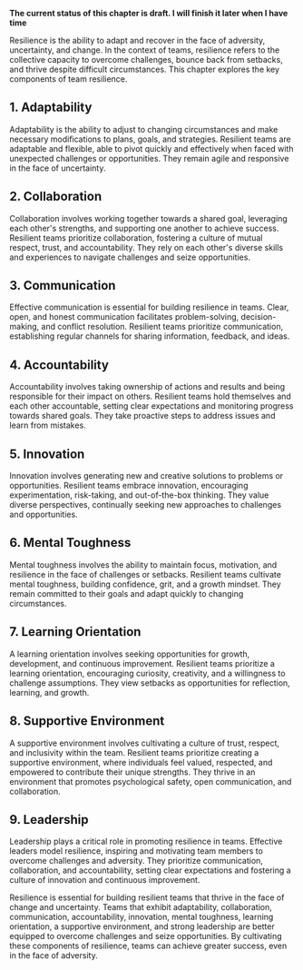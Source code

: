**The current status of this chapter is draft. I will finish it later when I have time**

Resilience is the ability to adapt and recover in the face of adversity, uncertainty, and change. In the context of teams, resilience refers to the collective capacity to overcome challenges, bounce back from setbacks, and thrive despite difficult circumstances. This chapter explores the key components of team resilience.

**1. Adaptability**
-------------------

Adaptability is the ability to adjust to changing circumstances and make necessary modifications to plans, goals, and strategies. Resilient teams are adaptable and flexible, able to pivot quickly and effectively when faced with unexpected challenges or opportunities. They remain agile and responsive in the face of uncertainty.

**2. Collaboration**
--------------------

Collaboration involves working together towards a shared goal, leveraging each other's strengths, and supporting one another to achieve success. Resilient teams prioritize collaboration, fostering a culture of mutual respect, trust, and accountability. They rely on each other's diverse skills and experiences to navigate challenges and seize opportunities.

**3. Communication**
--------------------

Effective communication is essential for building resilience in teams. Clear, open, and honest communication facilitates problem-solving, decision-making, and conflict resolution. Resilient teams prioritize communication, establishing regular channels for sharing information, feedback, and ideas.

**4. Accountability**
---------------------

Accountability involves taking ownership of actions and results and being responsible for their impact on others. Resilient teams hold themselves and each other accountable, setting clear expectations and monitoring progress towards shared goals. They take proactive steps to address issues and learn from mistakes.

**5. Innovation**
-----------------

Innovation involves generating new and creative solutions to problems or opportunities. Resilient teams embrace innovation, encouraging experimentation, risk-taking, and out-of-the-box thinking. They value diverse perspectives, continually seeking new approaches to challenges and opportunities.

**6. Mental Toughness**
-----------------------

Mental toughness involves the ability to maintain focus, motivation, and resilience in the face of challenges or setbacks. Resilient teams cultivate mental toughness, building confidence, grit, and a growth mindset. They remain committed to their goals and adapt quickly to changing circumstances.

**7. Learning Orientation**
---------------------------

A learning orientation involves seeking opportunities for growth, development, and continuous improvement. Resilient teams prioritize a learning orientation, encouraging curiosity, creativity, and a willingness to challenge assumptions. They view setbacks as opportunities for reflection, learning, and growth.

**8. Supportive Environment**
-----------------------------

A supportive environment involves cultivating a culture of trust, respect, and inclusivity within the team. Resilient teams prioritize creating a supportive environment, where individuals feel valued, respected, and empowered to contribute their unique strengths. They thrive in an environment that promotes psychological safety, open communication, and collaboration.

**9. Leadership**
-----------------

Leadership plays a critical role in promoting resilience in teams. Effective leaders model resilience, inspiring and motivating team members to overcome challenges and adversity. They prioritize communication, collaboration, and accountability, setting clear expectations and fostering a culture of innovation and continuous improvement.

Resilience is essential for building resilient teams that thrive in the face of change and uncertainty. Teams that exhibit adaptability, collaboration, communication, accountability, innovation, mental toughness, learning orientation, a supportive environment, and strong leadership are better equipped to overcome challenges and seize opportunities. By cultivating these components of resilience, teams can achieve greater success, even in the face of adversity.
